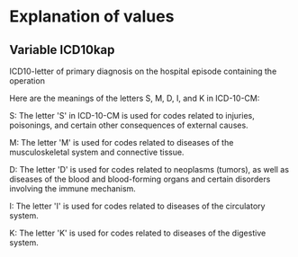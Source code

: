 Explanation of values
=====================

Variable ICD10kap
-----------------

ICD10-letter of primary diagnosis on the hospital episode containing the operation

Here are the meanings of the letters S, M, D, I, and K in ICD-10-CM:

S: The letter 'S' in ICD-10-CM is used for codes related to injuries, poisonings, and certain other consequences of external causes.

M: The letter 'M' is used for codes related to diseases of the musculoskeletal system and connective tissue.

D: The letter 'D' is used for codes related to neoplasms (tumors), as well as diseases of the blood and blood-forming organs and certain disorders involving the immune mechanism.

I: The letter 'I' is used for codes related to diseases of the circulatory system.

K: The letter 'K' is used for codes related to diseases of the digestive system.

